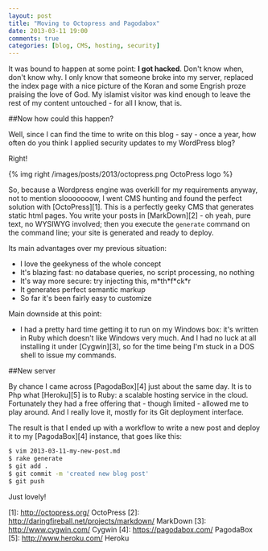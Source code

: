 ```yaml
---
layout: post
title: "Moving to Octopress and Pagodabox"
date: 2013-03-11 19:00
comments: true
categories: [blog, CMS, hosting, security]
---
```


It was bound to happen at some point: **I got hacked**. Don't know when, don't know why. I only know that someone broke
into my server, replaced the index page with a nice picture of the Koran and some Engrish proze praising the love of
God. My islamist visitor was kind enough to leave the rest of my content untouched - for all I know, that is.

##Now how could this happen?

Well, since I can find the time to write on this blog - say - once a year, how often do you think I applied security
updates to my WordPress blog?

Right!

{% img right /images/posts/2013/octopress.png OctoPress logo %}

So, because a Wordpress engine was overkill for my requirements anyway, not to mention slooooooow, I went CMS hunting
and found the perfect solution with [OctoPress][1]. This is a perfectly geeky CMS that generates static html pages.
You write your posts in [MarkDown][2] - oh yeah, pure text, no WYSIWYG involved; then you  execute the `generate`
command on the command line; your site is generated and ready to deploy.

Its main advantages over my previous situation:

 - I love the geekyness of the whole concept
 - It's blazing fast: no database queries, no script processing, no nothing
 - It's way more secure: try injecting this, m\*th\*f\*ck\*r
 - It generates perfect semantic markup
 - So far it's been fairly easy to customize

Main downside at this point:

 - I had a pretty hard time getting it to run on my Windows box: it's written in Ruby which doesn't like Windows very
 much. And I had no luck at all installing it under [Cygwin][3], so for the time being I'm stuck in a DOS shell to
 issue my commands.

##New server

By chance I came across [PagodaBox][4] just about the same day. It is to Php what [Heroku][5] is to Ruby: a scalable
hosting service in the cloud. Fortunately they had a free offering that - though limited - allowed me to play
around. And I really love it, mostly for its Git deployment interface.

The result is that I ended up with a workflow to write a new post and deploy it to my [PagodaBox][4] instance, that
goes like this:

``` sh
$ vim 2013-03-11-my-new-post.md
$ rake generate
$ git add .
$ git commit -m 'created new blog post'
$ git push
```

Just lovely!

[1]: http://octopress.org/ OctoPress
[2]: http://daringfireball.net/projects/markdown/ MarkDown
[3]: http://www.cygwin.com/ Cygwin
[4]: https://pagodabox.com/ PagodaBox
[5]: http://www.heroku.com/ Heroku
